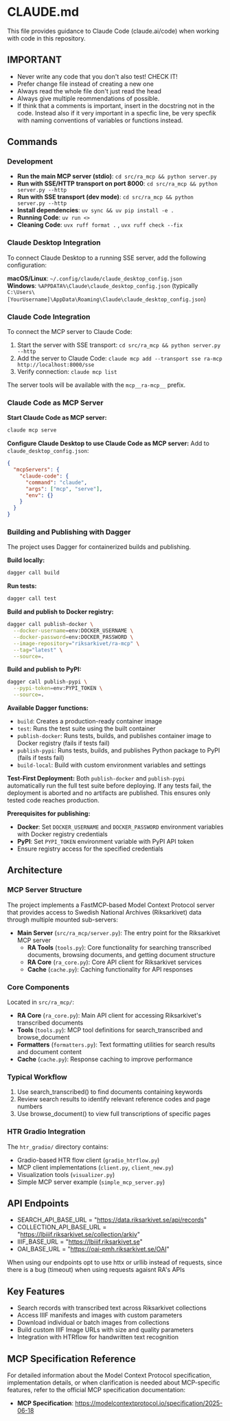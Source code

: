 # CLAUDE.md

This file provides guidance to Claude Code (claude.ai/code) when working with code in this repository.

## IMPORTANT

- Never write any code that you don't also test! CHECK IT!
- Prefer change file instead of creating a new one 
- Always read the whole file don't just read the head
- Always give multiple reommendations of possible.
- If think that a comments is important, insert in the docstring not in the code. Instead also if it very important in a specfic line, be very specfik with naming conventions of variables or functions instead.

## Commands

### Development
- **Run the main MCP server (stdio)**: `cd src/ra_mcp && python server.py`
- **Run with SSE/HTTP transport on port 8000**: `cd src/ra_mcp && python server.py --http`
- **Run with SSE transport (dev mode)**: `cd src/ra_mcp && python server.py --http`
- **Install dependencies**: `uv sync && uv pip install -e .`
- **Running Code**: `uv run <>`
- **Cleaning Code**: `uvx ruff format .` , `uvx ruff check --fix`



### Claude Desktop Integration
To connect Claude Desktop to a running SSE server, add the following configuration:

**macOS/Linux**: `~/.config/claude/claude_desktop_config.json`  
**Windows**: `%APPDATA%\Claude\claude_desktop_config.json` (typically `C:\Users\[YourUsername]\AppData\Roaming\Claude\claude_desktop_config.json`)

### Claude Code Integration
To connect the MCP server to Claude Code:
1. Start the server with SSE transport: `cd src/ra_mcp && python server.py --http`
2. Add the server to Claude Code: `claude mcp add --transport sse ra-mcp http://localhost:8000/sse`
3. Verify connection: `claude mcp list`

The server tools will be available with the `mcp__ra-mcp__` prefix.


### Claude Code as MCP Server
**Start Claude Code as MCP server:**
```bash
claude mcp serve
```

**Configure Claude Desktop to use Claude Code as MCP server:**
Add to `claude_desktop_config.json`:
```json
{
  "mcpServers": {
    "claude-code": {
      "command": "claude",
      "args": ["mcp", "serve"],
      "env": {}
    }
  }
}
```

### Building and Publishing with Dagger
The project uses Dagger for containerized builds and publishing.

**Build locally:**
```bash
dagger call build
```

**Run tests:**
```bash
dagger call test
```

**Build and publish to Docker registry:**
```bash
dagger call publish-docker \
  --docker-username=env:DOCKER_USERNAME \
  --docker-password=env:DOCKER_PASSWORD \
  --image-repository="riksarkivet/ra-mcp" \
  --tag="latest" \
  --source=.
```

**Build and publish to PyPI:**
```bash
dagger call publish-pypi \
  --pypi-token=env:PYPI_TOKEN \
  --source=.
```

**Available Dagger functions:**
- `build`: Creates a production-ready container image
- `test`: Runs the test suite using the built container
- `publish-docker`: Runs tests, builds, and publishes container image to Docker registry (fails if tests fail)
- `publish-pypi`: Runs tests, builds, and publishes Python package to PyPI (fails if tests fail)
- `build-local`: Build with custom environment variables and settings

**Test-First Deployment:**
Both `publish-docker` and `publish-pypi` automatically run the full test suite before deploying. If any tests fail, the deployment is aborted and no artifacts are published. This ensures only tested code reaches production.

**Prerequisites for publishing:**
- **Docker**: Set `DOCKER_USERNAME` and `DOCKER_PASSWORD` environment variables with Docker registry credentials
- **PyPI**: Set `PYPI_TOKEN` environment variable with PyPI API token
- Ensure registry access for the specified credentials

## Architecture

### MCP Server Structure
The project implements a FastMCP-based Model Context Protocol server that provides access to Swedish National Archives (Riksarkivet) data through multiple mounted sub-servers:

- **Main Server** (`src/ra_mcp/server.py`): The entry point for the Riksarkivet MCP server
  - **RA Tools** (`tools.py`): Core functionality for searching transcribed documents, browsing documents, and getting document structure
  - **RA Core** (`ra_core.py`): Core API client for Riksarkivet services
  - **Cache** (`cache.py`): Caching functionality for API responses

### Core Components
Located in `src/ra_mcp/`:
- **RA Core** (`ra_core.py`): Main API client for accessing Riksarkivet's transcribed documents
- **Tools** (`tools.py`): MCP tool definitions for search_transcribed and browse_document
- **Formatters** (`formatters.py`): Text formatting utilities for search results and document content
- **Cache** (`cache.py`): Response caching to improve performance

### Typical Workflow
1. Use search_transcribed() to find documents containing keywords
2. Review search results to identify relevant reference codes and page numbers
3. Use browse_document() to view full transcriptions of specific pages

### HTR Gradio Integration
The `htr_gradio/` directory contains:
- Gradio-based HTR flow client (`gradio_htrflow.py`)
- MCP client implementations (`client.py`, `client_new.py`)
- Visualization tools (`visualizer.py`)
- Simple MCP server example (`simple_mcp_server.py`)

## API Endpoints
- SEARCH_API_BASE_URL = "https://data.riksarkivet.se/api/records"
- COLLECTION_API_BASE_URL = "https://lbiiif.riksarkivet.se/collection/arkiv"
- IIIF_BASE_URL = "https://lbiiif.riksarkivet.se"
- OAI_BASE_URL = "https://oai-pmh.riksarkivet.se/OAI"

When using our endpoints opt to use httx or urllib instead of requests, since there is a bug (timeout) when using requests agaisnt RA's APIs

## Key Features
- Search records with transcribed text across Riksarkivet collections
- Access IIIF manifests and images with custom parameters
- Download individual or batch images from collections
- Build custom IIIF Image URLs with size and quality parameters
- Integration with HTRflow for handwritten text recognition

## MCP Specification Reference
For detailed information about the Model Context Protocol specification, implementation details, or when clarification is needed about MCP-specific features, refer to the official MCP specification documentation:
- **MCP Specification**: https://modelcontextprotocol.io/specification/2025-06-18